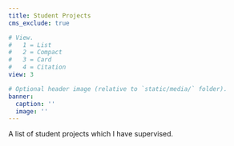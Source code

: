 ```yaml
---
title: Student Projects
cms_exclude: true

# View.
#   1 = List
#   2 = Compact
#   3 = Card
#   4 = Citation
view: 3

# Optional header image (relative to `static/media/` folder).
banner:
  caption: ''
  image: ''
---
```


A list of student projects which I have supervised. <br />
<br />
